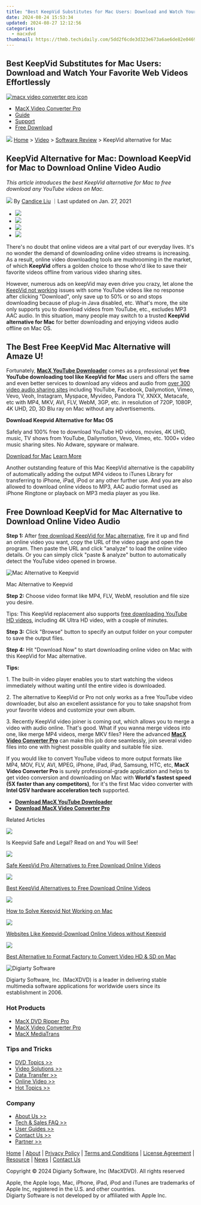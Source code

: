 ```yaml
---
title: "Best KeepVid Substitutes for Mac Users: Download and Watch Your Favorite Web Videos Effortlessly"
date: 2024-08-24 15:53:34
updated: 2024-08-27 12:12:56
categories:
  - macxdvd
thumbnail: https://thmb.techidaily.com/5dd2f6cde3d323e673a6ae6de82e04690c6752ca51d81e51c29c7b758bb18642.jpg
---
```


## Best KeepVid Substitutes for Mac Users: Download and Watch Your Favorite Web Videos Effortlessly

[![macx video converter pro icon](https://www.macxdvd.com/mac-dvd-video-converter-how-to/../image-style/new-seo/icon11.png)](https://tools.techidaily.com/macxdvd/products/)

* [MacX Video Converter Pro](https://tools.techidaily.com/macxdvd/products/)
* [Guide](https://tools.techidaily.com/macxdvd/products/)
* [Support](https://tools.techidaily.com/macxdvd/products/)
* [Free Download](https://tools.techidaily.com/macxdvd/products/)



![](https://www.macxdvd.com/mac-dvd-video-converter-how-to/../image-style/new-seo/icon7.png) [Home](https://tools.techidaily.com/macxdvd/products/) \> [Video](https://tools.techidaily.com/macxdvd/products/) \> [Software Review](https://tools.techidaily.com/macxdvd/products/) \> KeepVid alternative for Mac

## KeepVid Alternative for Mac: Download KeepVid for Mac to Download Online Video Audio 



_This article introduces the best KeepVid alternative for Mac to free download any YouTube videos on Mac._

![](https://www.macxdvd.com/mac-dvd-video-converter-how-to/../image-style/new-seo/icon6.png) By [Candice Liu](https://tools.techidaily.com/macxdvd/products/) ｜Last updated on Jan. 27, 2021

* [![](https://www.macxdvd.com/mac-dvd-video-converter-how-to/../image-style/new-seo/share-fa.jpg)](https://www.facebook.com/sharer/sharer.php?u=https://www.macxdvd.com/mac-dvd-video-converter-how-to/download-keepvid-alternative-for-mac.htm)
* [![](https://www.macxdvd.com/mac-dvd-video-converter-how-to/../image-style/new-seo/share-tw.jpg)](https://twitter.com/intent/tweet?url=https://www.macxdvd.com/mac-dvd-video-converter-how-to/download-keepvid-alternative-for-mac.htm)
* [![](https://www.macxdvd.com/mac-dvd-video-converter-how-to/../image-style/new-seo/share-email.jpg)](https://www.macxdvd.com/mac-dvd-video-converter-how-to/mailto:info@example.com?&subject=&body=https://www.macxdvd.com/mac-dvd-video-converter-how-to/download-keepvid-alternative-for-mac.htm)
* [![](https://www.macxdvd.com/mac-dvd-video-converter-how-to/../image-style/new-seo/share-in.jpg)](https://www.linkedin.com/shareArticle?mini=true&url=https://www.macxdvd.com/mac-dvd-video-converter-how-to/download-keepvid-alternative-for-mac.htm&title=&summary=https://www.macxdvd.com/mac-dvd-video-converter-how-to/download-keepvid-alternative-for-mac.htm&source=)

There's no doubt that online videos are a vital part of our everyday lives. It's no wonder the demand of downloading online video streams is increasing. As a result, online video downloading tools are mushrooming in the market, of which **KeepVid** offers a golden choice to those who'd like to save their favorite videos offline from various video sharing sites. 

However, numerous ads on keepVid may even drive you crazy, let alone the [KeepVid not working](https://tools.techidaily.com/macxdvd/products/) issues with some YouTube videos like no response after clicking "Download", only save up to 50% or so and stops downloading because of plug-in Java disabled, etc. What's more, the site only supports you to download videos from YouTube, etc., excludes MP3 AAC audio. In this situation, many people may switch to a trusted **KeepVid alternative for Mac** for better downloading and enjoying videos audio offline on Mac OS.

## The Best Free KeepVid Mac Alternative will Amaze U!

Fortunately, [**MacX YouTube Downloader**](https://tools.techidaily.com/macxdvd/products/) comes as a professional yet **free YouTube downloading tool like KeepVid for Mac** users and offers the same and even better services to download any videos and audio from [over 300 video audio sharing sites](https://tools.techidaily.com/macxdvd/products/) including YouTube, Facebook, Dailymotion, Vimeo, Vevo, Veoh, Instagram, Myspace, Myvideo, Pandora TV, XNXX, Metacafe, etc with MP4, MKV, AVI, FLV, WebM, 3GP, etc. in resolution of 720P, 1080P, 4K UHD, 2D, 3D Blu ray on Mac without any advertisements. 

**Download Keepvid Alternative for Mac OS**

Safely and 100% free to download YouTube HD videos, movies, 4K UHD, music, TV shows from YouTube, Dailymotion, Vevo, Vimeo, etc. 1000+ video music sharing sites. No Adware, spyware or malware. 

[Download for Mac](https://tools.techidaily.com/macxdvd/products/) [Learn More](https://tools.techidaily.com/macxdvd/products/) 

Another outstanding feature of this Mac KeepVid alternative is the capability of automatically adding the output MP4 videos to iTunes Library for transferring to iPhone, iPad, iPod or any other further use. And you are also allowed to download online videos to MP3, AAC audio format used as iPhone Ringtone or playback on MP3 media player as you like. 

## Free Download KeepVid for Mac Alternative to Download Online Video Audio 

**Step 1:** After [free download KeepVid for Mac alternative](https://tools.techidaily.com/macxdvd/products/), fire it up and find an online video you want, copy the URL of the video page and open the program. Then paste the URL and click "analyze" to load the online video details. Or you can simply click "paste & analyze" button to automatically detect the YouTube video opened in browse.

![Mac Alternative to Keepvid](https://www.macxdvd.com/mac-dvd-video-converter-how-to/article-image/2015-amas-video-download.png) 

Mac Alternative to Keepvid

**Step 2:** Choose video format like MP4, FLV, WebM, resolution and file size you desire.

Tips: This KeepVid replacement also supports [free downloading YouTube HD videos](https://tools.techidaily.com/macxdvd/products/), including 4K Ultra HD video, with a couple of minutes. 

**Step 3:** Click "Browse" button to specify an output folder on your computer to save the output files.

**Step 4:** Hit "Download Now" to start downloading online video on Mac with this KeepVid for Mac alternative.

**Tips:**

1\. The built-in video player enables you to start watching the videos immediately without waiting until the entire video is downloaded.

2\. The alternative to KeepVid or Pro not only works as a free YouTube video downloader, but also an excellent assistance for you to take snapshot from your favorite videos and customize your own album. 

3\. Recently KeepVid video joiner is coming out, which allows you to merge a video with audio online. That's good. What if you wanna merge videos into one, like merge MP4 videos, merge MKV files? Here the advanced [**MacX Video Converter Pro**](https://tools.techidaily.com/macxdvd/products/) can make this job done seamlessly, join several video files into one with highest possible quality and suitable file size.

If you would like to convert YouTube videos to more output formats like MP4, MOV, FLV, AVI, MPEG, iPhone, iPad, iPad, Samsung, HTC, etc, **MacX Video Converter Pro** is surely professional-grade application and helps to get video conversion and downloading on Mac with **World's fastest speed (5X faster than any competitors)**, for it's the first Mac video converter with **Intel QSV hardware acceleration tech** supported.

* **[Download MacX YouTube Downloader](https://tools.techidaily.com/macxdvd/products/)**
* **[Download MacX Video Converter Pro](https://tools.techidaily.com/macxdvd/products/)**



Related Articles

![](https://www.macxdvd.com/mac-dvd-video-converter-how-to/../image-style/new-seo/pic7.jpg)

 Is Keepvid Safe and Legal? Read on and You will See!

![](https://www.macxdvd.com/mac-dvd-video-converter-how-to/../image-style/new-seo/pic6.jpg)

[Safe KeepVid Pro Alternatives to Free Download Online Videos](https://tools.techidaily.com/macxdvd/products/) 

![](https://www.macxdvd.com/mac-dvd-video-converter-how-to/../image-style/new-seo/pic5.jpg)

[Best KeepVid Alternatives to Free Download Online Videos](https://tools.techidaily.com/macxdvd/products/) 

![](https://www.macxdvd.com/mac-dvd-video-converter-how-to/../image-style/new-seo/pic4.jpg)

[How to Solve Keepvid Not Working on Mac](https://tools.techidaily.com/macxdvd/products/) 

![](https://www.macxdvd.com/mac-dvd-video-converter-how-to/../image-style/new-seo/pic3.jpg)

[Websites Like Keepvid-Download Online Videos without Keepvid](https://tools.techidaily.com/macxdvd/products/) 

![](https://www.macxdvd.com/mac-dvd-video-converter-how-to/../image-style/new-seo/pic2.jpg)

[Best Alternative to Format Factory to Convert Video HD & SD on Mac](https://tools.techidaily.com/macxdvd/products/) 



![Digiarty Software](https://www.macxdvd.com/mac-dvd-video-converter-how-to/../icon/logo.png) 

Digiarty Software, Inc. (MacXDVD) is a leader in delivering stable multimedia software applications for worldwide users since its establishment in 2006.

### Hot Products

* [MacX DVD Ripper Pro](https://tools.techidaily.com/macxdvd/products/)
* [MacX Video Converter Pro](https://tools.techidaily.com/macxdvd/products/)
* [MacX MediaTrans](https://tools.techidaily.com/macxdvd/products/)

### Tips and Tricks

* [DVD Topics >>](https://tools.techidaily.com/macxdvd/products/)
* [Video Solutions >>](https://tools.techidaily.com/macxdvd/products/)
* [Data Transfer >>](https://tools.techidaily.com/macxdvd/products/)
* [Online Video >>](https://tools.techidaily.com/macxdvd/products/)
* [Hot Topics >>](https://tools.techidaily.com/macxdvd/products/)

### Company

* [About Us >>](https://tools.techidaily.com/macxdvd/products/)
* [Tech & Sales FAQ >>](https://tools.techidaily.com/macxdvd/products/)
* [User Guides >>](https://tools.techidaily.com/macxdvd/products/)
* [Contact Us >>](https://tools.techidaily.com/macxdvd/products/)
* [Partner >>](https://tools.techidaily.com/macxdvd/products/)



[Home](https://tools.techidaily.com/macxdvd/products/) | [About](https://tools.techidaily.com/macxdvd/products/) | [Privacy Policy](https://tools.techidaily.com/macxdvd/products/) | [Terms and Conditions](https://tools.techidaily.com/macxdvd/products/) | [License Agreement](https://tools.techidaily.com/macxdvd/products/) | [Resource](https://tools.techidaily.com/macxdvd/products/) | [News](https://tools.techidaily.com/macxdvd/products/) | [Contact Us](https://tools.techidaily.com/macxdvd/products/)

Copyright © 2024 Digiarty Software, Inc (MacXDVD). All rights reserved

Apple, the Apple logo, Mac, iPhone, iPad, iPod and iTunes are trademarks of Apple Inc, registered in the U.S. and other countries.  
Digiarty Software is not developed by or affiliated with Apple Inc.

<ins class="adsbygoogle"
     style="display:block"
     data-ad-format="autorelaxed"
     data-ad-client="ca-pub-7571918770474297"
     data-ad-slot="1223367746"></ins>



<ins class="adsbygoogle"
     style="display:block"
     data-ad-client="ca-pub-7571918770474297"
     data-ad-slot="8358498916"
     data-ad-format="auto"
     data-full-width-responsive="true"></ins>
